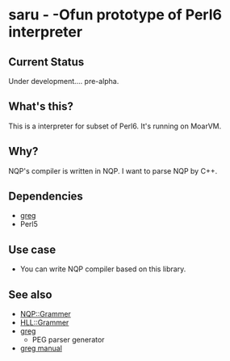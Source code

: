 saru - -Ofun prototype of Perl6 interpreter
===========================================

Current Status
--------------

Under development.... pre-alpha.

What's this?
-------------

This is a interpreter for subset of Perl6. It's running on MoarVM.

Why?
----

NQP's compiler is written in NQP.
I want to parse NQP by C++.

Dependencies
------------

 * [greg](https://github.com/nddrylliog/greg)
 * Perl5

Use case
--------

 * You can write NQP compiler based on this library.

See also
--------

 * [NQP::Grammer](https://github.com/perl6/nqp/blob/master/src/NQP/Grammar.nqp)
 * [HLL::Grammer](https://github.com/perl6/nqp/blob/master/src/HLL/Grammar.nqp)
 * [greg](https://github.com/nddrylliog/greg)
   * PEG parser generator
 * [greg manual](http://piumarta.com/software/peg/peg.1.html)


